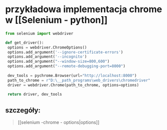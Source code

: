 # przykładowa implementacja chrome w [[Selenium - python]]
```py
from selenium import webdriver

def get_driver(): 
 options = webdriver.ChromeOptions()
 options.add_argument('--ignore-certificate-errors')
 options.add_argument('--incognito')
 options.add_argument("--window-size=800,600")
 options.add_argument("--remote-debugging-port=8000")
 
 dev_tools = pychrome.Browser(url="http://localhost:8000")
 path_to_chrome = r"D:\__path_programs\web_drivers\chromedriver"
 driver = webdriver.Chrome(path_to_chrome, options=options)
 
 return driver, dev_tools
 ```
 
 
## szczegóły:
> [[selenium -chrome - options|options]]

